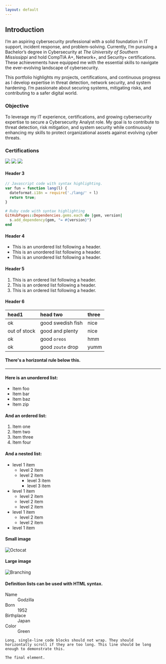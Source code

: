 ```yaml
---
layout: default
---
```


## Introduction

I’m an aspiring cybersecurity professional with a solid foundation in IT support, incident response, and problem-solving. Currently, I’m pursuing a Bachelor’s degree in Cybersecurity at <em>The University of Southern Mississippi</em> and hold CompTIA A+, Network+, and Security+ certifications. These achievements have equipped me with the essential skills to navigate the ever-evolving landscape of cybersecurity.

This portfolio highlights my projects, certifications, and continuous progress as I develop expertise in threat detection, network security, and system hardening. I’m passionate about securing systems, mitigating risks, and contributing to a safer digital world.

### Objective

To leverage my IT experience, certifications, and growing cybersecurity expertise to secure a Cybersecurity Analyst role. My goal is to contribute to threat detection, risk mitigation, and system security while continuously enhancing my skills to protect organizational assets against evolving cyber threats.

### Certifications

<a href="certifications/CompTIA A+.png"><img src="https://img.shields.io/badge/-CompTIA%20A+-E60000?&style=for-the-badge&logo=comptia&logoColor=white"></a>
<a href="certifications/CompTIA Network+.png"><img src="https://img.shields.io/badge/-CompTIA%20Network+-E60000?&style=for-the-badge&logo=comptia&logoColor=white"></a>
<img src="https://img.shields.io/badge/-CompTIA%20Security%2B-E60000?&style=for-the-badge&logo=comptia&logoColor=white"/>

#### Header 3

```js
// Javascript code with syntax highlighting.
var fun = function lang(l) {
  dateformat.i18n = require('./lang/' + l)
  return true;
}
```

```ruby
# Ruby code with syntax highlighting
GitHubPages::Dependencies.gems.each do |gem, version|
  s.add_dependency(gem, "= #{version}")
end
```

#### Header 4

*   This is an unordered list following a header.
*   This is an unordered list following a header.
*   This is an unordered list following a header.

#### Header 5

1.  This is an ordered list following a header.
2.  This is an ordered list following a header.
3.  This is an ordered list following a header.

#### Header 6

| head1        | head two          | three |
|:-------------|:------------------|:------|
| ok           | good swedish fish | nice  |
| out of stock | good and plenty   | nice  |
| ok           | good `oreos`      | hmm   |
| ok           | good `zoute` drop | yumm  |

#### There's a horizontal rule below this.

* * *

#### Here is an unordered list:

*   Item foo
*   Item bar
*   Item baz
*   Item zip

#### And an ordered list:

1.  Item one
1.  Item two
1.  Item three
1.  Item four

#### And a nested list:

- level 1 item
  - level 2 item
  - level 2 item
    - level 3 item
    - level 3 item
- level 1 item
  - level 2 item
  - level 2 item
  - level 2 item
- level 1 item
  - level 2 item
  - level 2 item
- level 1 item

#### Small image

![Octocat](https://github.githubassets.com/images/icons/emoji/octocat.png)

#### Large image

![Branching](https://guides.github.com/activities/hello-world/branching.png)


#### Definition lists can be used with HTML syntax.

<dl>
<dt>Name</dt>
<dd>Godzilla</dd>
<dt>Born</dt>
<dd>1952</dd>
<dt>Birthplace</dt>
<dd>Japan</dd>
<dt>Color</dt>
<dd>Green</dd>
</dl>

```
Long, single-line code blocks should not wrap. They should horizontally scroll if they are too long. This line should be long enough to demonstrate this.
```

```
The final element.
```
